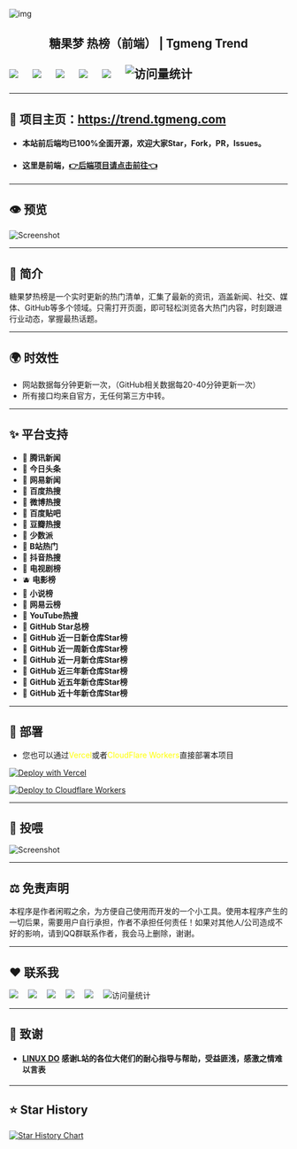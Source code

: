 ![img](https://github-r2.tgmeng.com/github/readme/gihub-readme-head.png)

<h2><div align="center">糖果梦 热榜（前端） | Tgmeng Trend</div>
<div>&nbsp;</div>
<!-- profile logo 个人资料徽标 -->
  <div>
    <a href="https://tgmeng.com"><img src="https://img.shields.io/badge/Home-主页-blue" /></a>&emsp;
    <a href="https://bbs.tgmeng.com"><img src="https://img.shields.io/badge/BBS-论坛-c32136" /></a>&emsp;
    <a href="https://bilibili.tgmeng.com"><img src="https://img.shields.io/badge/Bilibili-B站-8c36db" /></a>&emsp;
    <a href="https://wechat.tgmeng.com"><img src="https://img.shields.io/badge/WeChat-微信-07c160" /></a>&emsp;
    <a href="https://tg.tgmeng.com"><img src="https://img.shields.io/badge/Bilibili-TG-ff69b4" /></a>&emsp;
    <!-- visitor -->
    <img src="https://komarev.com/ghpvc/?username=CandyDream6&label=Views&color=orange&style=flat" alt="访问量统计" />&emsp;
  </div>

---
## 🏩 项目主页：https://trend.tgmeng.com

- <h4>本站前后端均已100%全面开源，欢迎大家Star，Fork，PR，Issues。<br/>

- <h4>这里是前端，<a href="https://github.com/CandyDream6/tgmeng-api" target="_blank">👉后端项目请点击前往👈</a>

---
## 👁️ 预览

![Screenshot](https://r2-trend.tgmeng.com/tgmeng-trend/tgmeng-trend-yulan.png)

---

## 📖 简介
糖果梦热榜是一个实时更新的热门清单，汇集了最新的资讯，涵盖新闻、社交、媒体、GitHub等多个领域。只需打开页面，即可轻松浏览各大热门内容，时刻跟进行业动态，掌握最热话题。

---
## 🌍 时效性
- 网站数据每分钟更新一次，（GitHub相关数据每20-40分钟更新一次）
- 所有接口均来自官方，无任何第三方中转。

---
## ✨ 平台支持

- 🥝 **腾讯新闻** 
- 🥥 **今日头条**
- 🍈 **网易新闻**
- 🍉 **百度热搜**
- 🍌 **微博热搜**
- 🍋 **百度贴吧**
- 🍊 **豆瓣热搜**
- 🍐 **少数派**
- 🍇 **B站热门**
- 🍆 **抖音热搜**
- 🍅 **电视剧榜**
- 🫐 **电影榜**
- 🍓 **小说榜**
- 🍒 **网易云榜**
- 🍑 **YouTube热搜**
- 🍏 **GitHub Star总榜**
- 🍎 **GitHub 近一日新仓库Star榜**
- 🍍 **GitHub 近一周新仓库Star榜**
- 🥭 **GitHub 近一月新仓库Star榜**
- 🍭 **GitHub 近三年新仓库Star榜**
- 🧁 **GitHub 近五年新仓库Star榜**
- 📢 **GitHub 近十年新仓库Star榜**

---
## 🗼 部署

- 您也可以通过<span style="color:yellow">Vercel</span>或者<span style="color:yellow">CloudFlare Workers</span>直接部署本项目

[![Deploy with Vercel](https://vercel.com/button)](https://vercel.com/new/clone?repository-url=https%3A%2F%2Fgithub.com%2FCandyDream6%2Ftgmeng-top-search-frontend)

[![Deploy to Cloudflare Workers](https://deploy.workers.cloudflare.com/button)](https://deploy.workers.cloudflare.com/?url=https://github.com/CandyDream6/tgmeng-top-search-frontend)

---

## 🧧 投喂

![Screenshot](https://github-r2.tgmeng.com/github/readme/donate.png)

---

## ⚖️ 免责声明

本程序是作者闲暇之余，为方便自己使用而开发的一个小工具。使用本程序产生的一切后果，需要用户自行承担，作者不承担任何责任！如果对其他人/公司造成不好的影响，请到QQ群联系作者，我会马上删除，谢谢。

---

## ❤️ 联系我

<div>
    <a href="https://tgmeng.com"><img src="https://img.shields.io/badge/Home-主页-blue" /></a>&emsp;
    <a href="https://bbs.tgmeng.com"><img src="https://img.shields.io/badge/BBS-论坛-c32136" /></a>&emsp;
    <a href="https://bilibili.tgmeng.com"><img src="https://img.shields.io/badge/Bilibili-B站-8c36db" /></a>&emsp;
    <a href="https://wechat.tgmeng.com"><img src="https://img.shields.io/badge/WeChat-微信-07c160" /></a>&emsp;
    <a href="https://tg.tgmeng.com"><img src="https://img.shields.io/badge/Bilibili-TG-ff69b4" /></a>&emsp;
    <!-- visitor -->
    <img src="https://komarev.com/ghpvc/?username=CandyDream6&label=Views&color=orange&style=flat" alt="访问量统计" />&emsp;
  </div>

---

## 💐 致谢

- <h4>  <a href="https://linux.do" target="_blank">LINUX DO</a> 感谢L站的各位大佬们的耐心指导与帮助，受益匪浅，感激之情难以言表

---

## ⭐ Star History

[![Star History Chart](https://api.star-history.com/svg?repos=CandyDream6/tgmeng-top-search-frontend&type=Date)](https://www.star-history.com/#CandyDream6/tgmeng-top-search-frontend&Date)